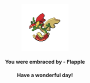 <p align="center">
    <img src="https://raw.githubusercontent.com/PokeAPI/sprites/master/sprites/pokemon/841.png" width="150" height="150">
</p>
<h3 align="center">You were embraced by - <b>Flapple</b></h3>
<h3 align="center">Have a wonderful day!</h3>
